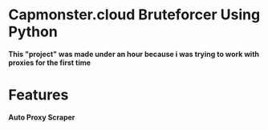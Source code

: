 # Capmonster.cloud Bruteforcer Using Python

**This "project" was made under an hour because i was trying to work with proxies for the first time**

# Features

__Auto Proxy Scraper__
